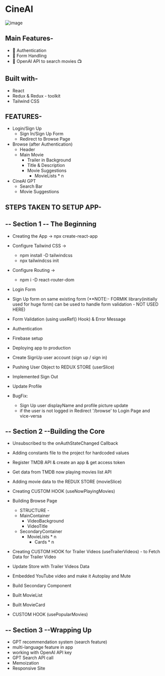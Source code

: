 # CineAI

![image](https://github.com/user-attachments/assets/04b36754-2659-4d74-8284-dcc78ed11476)


## Main Features-

- 🔗 Authentication
- 📜 Form Handling
- 🚀 OpenAI API to search movies 📺

## Built with-

- React
- Redux & Redux - toolkit
- Tailwind CSS

## FEATURES-

- Login/Sign Up
  - Sign In/Sign Up Form
  - Redirect to Browse Page
- Browse (after Authentication)
  - Header
  - Main Movie
    - Trailer in Background
    - Title & Description
    - Movie Suggestions
      - MovieLists \* n
- CineAI GPT
  - Search Bar
  - Movie Suggestions

## STEPS TAKEN TO SETUP APP-

## -- Section 1 -- The Beginning

- Creating the App -> npx create-react-app <folder-name>
- Configure Tailwind CSS ->

  - npm install -D tailwindcss
  - npx tailwindcss init

- Configure Routing ->

  - npm i -D react-router-dom

- Login Form
- Sign Up form on same existing form
  (\*\*NOTE:- FORMIK library(initially used for huge form) can be used to handle form validation - NOT USED HERE)
- Form Validation (using useRef() Hook) & Error Message
- Authentication
- Firebase setup
- Deploying app to production
- Create SignUp user account (sign up / sign in)
- Pushing User Object to REDUX STORE (userSlice)
- Implemented Sign Out
- Update Profile
- BugFix:

  - Sign Up user displayName and profile picture update
  - if the user is not logged in Redirect '/browse' to Login Page and vice-versa

## -- Section 2 --Building the Core

- Unsubscribed to the onAuthStateChanged Callback
- Adding constants file to the project for hardcoded values
- Register TMDB API & create an app & get access token
- Get data from TMDB now playing movies list API
- Adding movie data to the REDUX STORE (movieSlice)
- Creating CUSTOM HOOK (useNowPlayingMovies)
- Building Browse Page

  - STRUCTURE -
  - MainContainer
    - VideoBackground
    - VideoTitle
  - SecondaryContainer
    - MovieLists \* n
      - Cards \* n

- Creating CUSTOM HOOK for Trailer Videos (useTrailerVideos) - to Fetch Data for Trailer Video
- Update Store with Trailer Videos Data
- Embedded YouTube video and make it Autoplay and Mute
- Build Secondary Component
- Built MovieList
- Built MovieCard
- CUSTOM HOOK (usePopularMovies)

## -- Section 3 --Wrapping Up

- GPT recommendation system (search feature)
- multi-language feature in app
- working with OpenAI API key
- GPT Search API call
- Memoization
- Responsive Site
